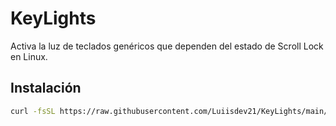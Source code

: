 # KeyLights
Activa la luz de teclados genéricos que dependen del estado de Scroll Lock en Linux.

## Instalación

```bash
curl -fsSL https://raw.githubusercontent.com/Luiisdev21/KeyLights/main/install.sh | bash
